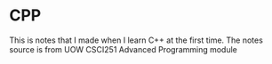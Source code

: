 # CPP
This is notes that I made when I learn C++ at the first time. The notes source is from UOW CSCI251 Advanced Programming module 
